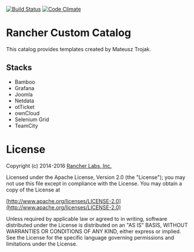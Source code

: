 [![Build Status](https://drone.io/github.com/matisku/rancher-catalog/status.png)](https://drone.io/github.com/matisku/rancher-catalog/latest) [![Code Climate](https://codeclimate.com/github/matisku/rancher-catalog/badges/gpa.svg)](https://codeclimate.com/github/matisku/rancher-catalog)

# Rancher Custom Catalog 

This catalog provides templates created by Mateusz Trojak.  

## Stacks
* Bamboo
* Grafana
* Joomla
* Netdata
* otTicket
* ownCloud
* Selenium Grid
* TeamCity

# License
Copyright (c) 2014-2016 [Rancher Labs, Inc.](http://rancher.com)

Licensed under the Apache License, Version 2.0 (the "License");
you may not use this file except in compliance with the License.
You may obtain a copy of the License at

[http://www.apache.org/licenses/LICENSE-2.0](http://www.apache.org/licenses/LICENSE-2.0)

Unless required by applicable law or agreed to in writing, software
distributed under the License is distributed on an "AS IS" BASIS,
WITHOUT WARRANTIES OR CONDITIONS OF ANY KIND, either express or implied.
See the License for the specific language governing permissions and
limitations under the License.
